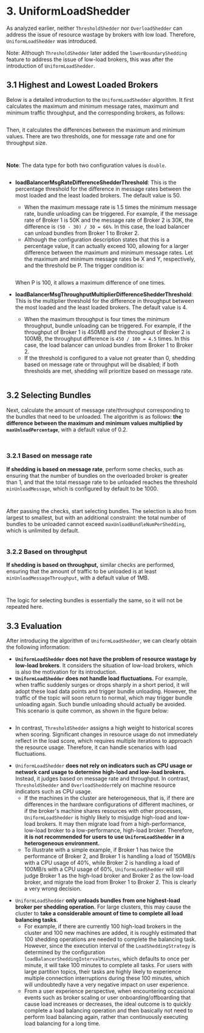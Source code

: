 # 3. UniformLoadShedder

As analyzed earlier, neither `ThresholdShedder` nor `OverloadShedder` can address the issue of resource wastage by brokers with low load. Therefore, `UniformLoadShedder` was introduced.

Note: Although `ThresholdShedder` later added the `lowerBoundaryShedding` feature to address the issue of low-load brokers, this was after the introduction of `UniformLoadShedder`.



## **3.1 Highest and Lowest Loaded Brokers**

Below is a detailed introduction to the `UniformLoadShedder` algorithm. It first calculates the maximum and minimum message rates, maximum and minimum traffic throughput, and the corresponding brokers, as follows:

<figure><img src="../.gitbook/assets/image (20).png" alt=""><figcaption></figcaption></figure>

Then, it calculates the differences between the maximum and minimum values. There are two thresholds, one for message rate and one for throughput size.

<figure><img src="../.gitbook/assets/image (21).png" alt=""><figcaption></figcaption></figure>

<figure><img src="../.gitbook/assets/image (22).png" alt=""><figcaption></figcaption></figure>

**Note**: The data type for both two configuration values is `double`.



<figure><img src="../.gitbook/assets/image (23).png" alt=""><figcaption></figcaption></figure>

*   **loadBalancerMsgRateDifferenceShedderThreshold**: This is the percentage threshold for the difference in message rates between the most loaded and the least loaded brokers. The default value is 50.&#x20;

    * When the maximum message rate is 1.5 times the minimum message rate, bundle unloading can be triggered. For example, if the message rate of Broker 1 is 50K and the message rate of Broker 2 is 30K, the difference is `(50 - 30) / 30 = 66%`. In this case, the load balancer can unload bundles from Broker 1 to Broker 2.
    * Although the configuration description states that this is a percentage value, it can actually exceed 100, allowing for a larger difference between the maximum and minimum message rates. Let the maximum and minimum message rates be X and Y, respectively, and the threshold be P. The trigger condition is:

    <figure><img src="../.gitbook/assets/image (24).png" alt=""><figcaption></figcaption></figure>

    &#x20;       When P is 100, it allows a maximum difference of one times.



*   **loadBalancerMsgThroughputMultiplierDifferenceShedderThreshold**: This is the multiplier threshold for the difference in throughput between the most loaded and the least loaded brokers. The default value is 4.&#x20;

    * When the maximum throughput is four times the minimum throughput, bundle unloading can be triggered. For example, if the throughput of Broker 1 is 450MB and the throughput of Broker 2 is 100MB, the throughput difference is `450 / 100 = 4.5` times. In this case, the load balancer can unload bundles from Broker 1 to Broker 2.
    * If the threshold is configured to a value not greater than 0, shedding based on message rate or throughput will be disabled; if both thresholds are met, shedding will prioritize based on message rate.

    <figure><img src="../.gitbook/assets/image (26).png" alt=""><figcaption></figcaption></figure>

    &#x20;

## **3.2 Selecting Bundles**

Next, calculate the amount of message rate/throughput corresponding to the bundles that need to be unloaded. The algorithm is as follows: **the difference between the maximum and minimum values multiplied by `maxUnloadPercentage`**, with a default value of 0.2.

<figure><img src="../.gitbook/assets/image (27).png" alt=""><figcaption></figcaption></figure>

<figure><img src="../.gitbook/assets/image (28).png" alt=""><figcaption></figcaption></figure>



### **3.2.1 Based on message rate**

**If shedding is based on message rate**,  perform some checks, such as ensuring that the number of bundles on the overloaded broker is greater than 1, and that the total message rate to be unloaded reaches the threshold `minUnloadMessage`, which is configured by default to be 1000.

<figure><img src="../.gitbook/assets/image (30).png" alt=""><figcaption></figcaption></figure>

<figure><img src="../.gitbook/assets/image (31).png" alt=""><figcaption></figcaption></figure>

After passing the checks, start selecting bundles. The selection is also from largest to smallest, but with an additional constraint: the total number of bundles to be unloaded cannot exceed `maxUnloadBundleNumPerShedding`, which is unlimited by default.

<figure><img src="../.gitbook/assets/image (29).png" alt=""><figcaption></figcaption></figure>

### **3.2.2 Based on throughput**

**If shedding is based on throughput,** similar checks are performed, ensuring that the amount of traffic to be unloaded is at least `minUnloadMessageThroughput`, with a default value of 1MB.

<figure><img src="../.gitbook/assets/image (1) (1) (1) (1) (1) (1) (1).png" alt=""><figcaption></figcaption></figure>

<figure><img src="../.gitbook/assets/image (1) (1) (1) (1) (1) (1) (1) (1).png" alt=""><figcaption></figcaption></figure>

The logic for selecting bundles is essentially the same, so it will not be repeated here.



## **3.3 Evaluation**

After introducing the algorithm of `UniformLoadShedder`, we can clearly obtain the following information:

* **`UniformLoadShedder` does not have the problem of resource wastage by low-load brokers**. It considers the situation of low-load brokers, which is also the motivation for its introduction.
* **`UniformLoadShedder` does not handle load fluctuations.** For example, when traffic suddenly surges or drops sharply in a short period, it will adopt these load data points and trigger bundle unloading. However, the traffic of the topic will soon return to normal, which may trigger bundle unloading again. Such bundle unloading should actually be avoided. This scenario is quite common, as shown in the figure below:

<figure><img src="../.gitbook/assets/image (2) (1) (1) (1) (1).png" alt=""><figcaption></figcaption></figure>

* In contrast, `ThresholdShedder` assigns a high weight to historical scores when scoring. Significant changes in resource usage do not immediately reflect in the load score, which requires multiple iterations to approach the resource usage. Therefore, it can handle scenarios with load fluctuations.

&#x20;

* `UniformLoadShedder` **does not rely on indicators such as CPU usage or network card usage to determine high-load and low-load brokers.** Instead, it judges based on message rate and throughput. In contrast, `ThresholdShedder` and `OverloadShedder`rely on machine resource indicators such as CPU usage.
  * If the machines in the cluster are heterogeneous, that is, if there are differences in the hardware configurations of different machines, or if the broker's machine shares resources with other processes, `UniformLoadShedder` is highly likely to misjudge high-load and low-load brokers. It may then migrate load from a high-performance, low-load broker to a low-performance, high-load broker. Therefore, **it is not recommended for users to use `UniformLoadShedder` in a heterogeneous environment.**
  * To illustrate with a simple example, if Broker 1 has twice the performance of Broker 2, and Broker 1 is handling a load of 150MB/s with a CPU usage of 40%, while Broker 2 is handling a load of 100MB/s with a CPU usage of 60%, `UniformLoadShedder` will still judge Broker 1 as the high-load broker and Broker 2 as the low-load broker, and migrate the load from Broker 1 to Broker 2. This is clearly a very wrong decision.

&#x20;

* `UniformLoadShedder` **only unloads bundles from one highest-load broker per shedding operation.** For large clusters, this may cause the cluster to **take a considerable amount of time to complete all load balancing tasks**.&#x20;
  * For example, if there are currently 100 high-load brokers in the cluster and 100 new machines are added, it is roughly estimated that 100 shedding operations are needed to complete the balancing task. However, since the execution interval of the `LoadSheddingStrategy` is determined by the configuration `loadBalancerSheddingIntervalMinutes`, which defaults to once per minute, it will take 100 minutes to complete all tasks. For users with large partition topics, their tasks are highly likely to experience multiple connection interruptions during these 100 minutes, which will undoubtedly have a very negative impact on user experience.
  * From a user experience perspective, when encountering occasional events such as broker scaling or user onboarding/offboarding that cause load increases or decreases, the ideal outcome is to quickly complete a load balancing operation and then basically not need to perform load balancing again, rather than continuously executing load balancing for a long time.

&#x20;







